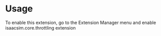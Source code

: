 # Usage

To enable this extension, go to the Extension Manager menu and enable isaacsim.core.throttling extension